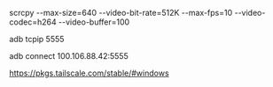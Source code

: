 scrcpy --max-size=640 --video-bit-rate=512K --max-fps=10 --video-codec=h264 --video-buffer=100

adb tcpip 5555

adb connect 100.106.88.42:5555

https://pkgs.tailscale.com/stable/#windows
